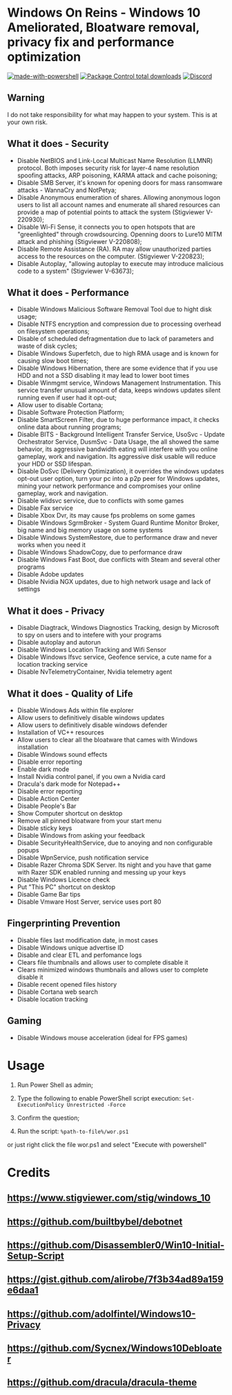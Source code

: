 # Windows On Reins - Windows 10 Ameliorated, Bloatware removal, privacy fix and performance optimization
[![made-with-powershell](https://img.shields.io/badge/PowerShell-1f425f?logo=Powershell)](https://microsoft.com/PowerShell)
[![Package Control total downloads](https://img.shields.io/packagecontrol/dt/SwitchDictionary.svg)](https://packagecontrol.io/packages/SwitchDictionary)
[![Discord](https://img.shields.io/discord/591914197219016707.svg?label=&logo=discord&logoColor=ffffff&color=7389D8&labelColor=6A7EC2)](https://discord.gg/SGHFtvx4bN)

## Warning
I do not take responsibility for what may happen to your system. This is at your own risk.


## What it does - Security

- Disable NetBIOS and Link-Local Multicast Name Resolution (LLMNR) protocol. Both imposes security risk for layer-4 name resolution spoofing attacks, ARP poisoning, KARMA attack and cache poisoning;
- Disable SMB Server, it's known for opening doors for mass ransomware attacks - WannaCry and NotPetya;
- Disable Anonymous enumeration of shares. Allowing anonymous logon users to list all account names and enumerate all shared resources can provide a map of potential points to attack the system (Stigviewer V-220930);
- Disable Wi-Fi Sense, it connects you to open hotspots that are "greenlighted" through crowdsourcing. Openning doors to Lure10 MITM attack and phishing (Stigviewer V-220808);
- Disable Remote Assistance (RA). RA may allow unauthorized parties access to the resources on the computer. (Stigviewer V-220823);
- Disable Autoplay, "allowing autoplay to execute may introduce malicious code to a system" (Stigviewer V-63673);

## What it does - Performance

- Disable Windows Malicious Software Removal Tool due to hight disk usage;
- Disable NTFS encryption and compression due to processing overhead on filesystem operations;
- Disable of scheduled defragmentation due to lack of parameters and waste of disk cycles;
- Disable Windows Superfetch, due to high RMA usage and is known for causing slow boot times;
- Disable Windows Hibernation, there are some evidence that if you use HDD and not a SSD disabling it may lead to lower boot times
- Disable Winmgmt service, Windows Management Instrumentation. This service transfer unusual amount of data, keeps windows updates silent running even if user had it opt-out;
- Allow user to disable Cortana;
- Disable Software Protection Platform;
- Disable SmartScreen Filter, due to huge performance impact, it checks online data about running programs;
- Disable BITS - Background Intelligent Transfer Service, UsoSvc - Update Orchestrator Service, DusmSvc - Data Usage, the all showed the same behavior, its aggressive bandwidth eating will interfere with you online gameplay, work and navigation. Its aggressive disk usable will reduce your HDD or SSD lifespan.
- Disable DoSvc (Delivery Optimization), it overrides the windows updates opt-out user option, turn your pc into a p2p peer for Windows updates, mining your network performance and compromises your online gameplay, work and navigation.
- Disable wlidsvc service, due to conflicts with some games
- Disable Fax service
- Disable Xbox Dvr, its may cause fps problems on some games
- Disable Windows SgrmBroker - System Guard Runtime Monitor Broker, big name and big memory usage on some systems
- Disable Windows SystemRestore, due to performance draw and never works when you need it
- Disable Windows ShadowCopy, due to performance draw
- Disable Windows Fast Boot, due conflicts with Steam and several other programs
- Disable Adobe updates
- Disable Nvidia NGX updates, due to high network usage and lack of settings

## What it does - Privacy

- Disable Diagtrack, Windows Diagnostics Tracking, design by Microsoft to spy on users and to intefere with your programs
- Disable autoplay and autorun
- Disable Windows Location Tracking and Wifi Sensor
- Disable Windows lfsvc service, Geofence service, a cute name for a location tracking service
- Disable NvTelemetryContainer, Nvidia telemetry agent 

## What it does - Quality of Life

- Disable Windows Ads within file explorer
- Allow users to definitively disable windows updates
- Allow users to definitively disable windows defender
- Installation of VC++ resources
- Allow users to clear all the bloatware that cames with Windows installation
- Disable Windows sound effects
- Disable error reporting
- Enable dark mode
- Install Nvidia control panel, if you own a Nvidia card
- Dracula's dark mode for Notepad++
- Disable error reporting
- Disable Action Center 
- Disable People's Bar
- Show Computer shortcut on desktop
- Remove all pinned bloatware from your start menu
- Disable sticky keys
- Disable Windows from asking your feedback
- Disable SecurityHealthService, due to anoying and non configurable popups
- Disable WpnService, push notification service
- Disable Razer Chroma SDK Server. Its night and you have that game with Razer SDK enabled running and messing up your keys
- Disable Windows Licence check
- Put "This PC" shortcut on desktop
- Disable Game Bar tips
- Disable Vmware Host Server, service uses port 80

## Fingerprinting Prevention

- Disable files last modification date, in most cases
- Disable Windows unique advertise ID
- Disable and clear ETL and perfomance logs
- Clears file thumbnails and allows user to complete disable it
- Clears minimized windows thumbnails and allows user to complete disable it
- Disable recent opened files history
- Disable Cortana web search
- Disable location tracking

## Gaming

- Disable Windows mouse acceleration (ideal for FPS games)


Usage
============

1) Run Power Shell as admin;
2) Type the following to enable PowerShell script execution:
<code>Set-ExecutionPolicy Unrestricted -Force</code>

3) Confirm the question;

4) Run the script:
<code>%path-to-file%/wor.ps1</code>

or just right click the file wor.ps1 and select "Execute with powershell"

Credits
============

## https://www.stigviewer.com/stig/windows_10
## https://github.com/builtbybel/debotnet
## https://github.com/Disassembler0/Win10-Initial-Setup-Script
## https://gist.github.com/alirobe/7f3b34ad89a159e6daa1
## https://github.com/adolfintel/Windows10-Privacy
## https://github.com/Sycnex/Windows10Debloater
## https://github.com/dracula/dracula-theme
